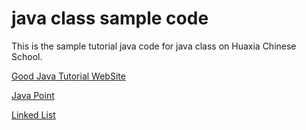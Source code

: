 # java class sample code

This is the sample tutorial java code for java class on Huaxia Chinese School.

[Good Java Tutorial WebSite](https://beginnersbook.com/2014/07/how-to-sort-a-treemap-by-value-in-java/)

[Java Point](https://www.javatpoint.com/java-tutorial)

[Linked List](https://www.javatpoint.com/singly-linked-list-vs-doubly-linked-list)
